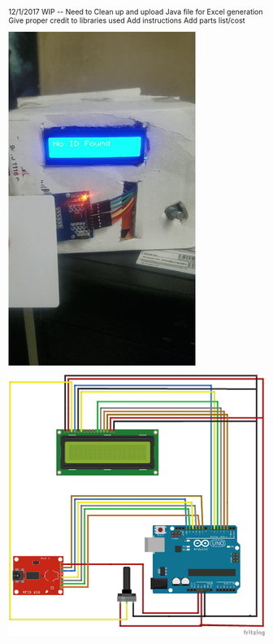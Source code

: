 12/1/2017 WIP -- Need to 
Clean up and upload Java file for Excel generation
Give proper credit to libraries used
Add instructions
Add parts list/cost

![Alt text](/Using_The_Scanner.gif?raw=true "Using the Scanner")

![Alt text](/RFID_Scanner_Circuit_Diagram.jpg?raw=true "Fritz Diagram for Scanner")

